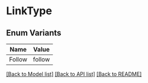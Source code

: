 # LinkType

## Enum Variants

| Name | Value |
|---- | -----|
| Follow | follow |


[[Back to Model list]](../README.md#documentation-for-models) [[Back to API list]](../README.md#documentation-for-api-endpoints) [[Back to README]](../README.md)


